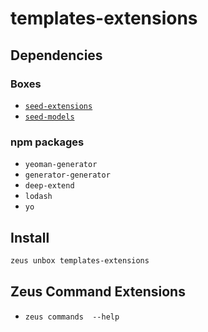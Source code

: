 
templates-extensions 
====================




## Dependencies
### Boxes
* [`seed-extensions`](seed-extensions.md)
* [`seed-models`](seed-models.md)
### npm packages
* `yeoman-generator`
* `generator-generator`
* `deep-extend`
* `lodash`
* `yo`


## Install
```bash
zeus unbox templates-extensions
```


## Zeus Command Extensions
* ```zeus commands  --help```


